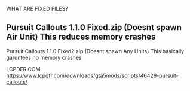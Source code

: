 WHAT ARE FIXED FILES?

Pursuit Callouts 1.1.0 Fixed.zip (Doesnt spawn Air Unit) This reduces memory crashes
----------------------------------------------------

Pursuit Callouts 1.1.0 Fixed2.zip (Doesnt spawn Any Units) This basically garuntees no memory crashes 

LCPDFR.COM: https://www.lcpdfr.com/downloads/gta5mods/scripts/46429-pursuit-callouts/
